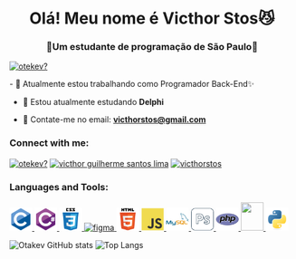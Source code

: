 <h1 align="center">Olá! Meu nome é Victhor Stos😼</h1>
<h3 align="center">🌆Um estudante de programação de São Paulo🌆</h3>

<p align="left"> <a href="https://twitter.com/otekev?" target="blank"><img src="https://img.shields.io/twitter/follow/otekev??logo=twitter&style=for-the-badge" alt="otekev?" /></a> </p>
- 🔭 Atualmente estou trabalhando como Programador Back-End✨

- 🌱 Estou atualmente estudando **Delphi**

- 📩 Contate-me no email: **victhorstos@gmail.com**

<h3 align="left">Connect with me:</h3>
<p align="left">
<a href="https://twitter.com/otekev?" target="blank"><img align="center" src="https://raw.githubusercontent.com/rahuldkjain/github-profile-readme-generator/master/src/images/icons/Social/twitter.svg" alt="otekev?" height="30" width="40" /></a>
<a href="https://linkedin.com/in/victhor guilherme santos lima" target="blank"><img align="center" src="https://raw.githubusercontent.com/rahuldkjain/github-profile-readme-generator/master/src/images/icons/Social/linked-in-alt.svg" alt="victhor guilherme santos lima" height="30" width="40" /></a>
<a href="https://instagram.com/victhorstos" target="blank"><img align="center" src="https://raw.githubusercontent.com/rahuldkjain/github-profile-readme-generator/master/src/images/icons/Social/instagram.svg" alt="victhorstos" height="30" width="40" /></a>
</p>


<h3 align="left">Languages and Tools:</h3>
<p align="left"> <a href="https://www.cprogramming.com/" target="_blank" rel="noreferrer"> <img src="https://raw.githubusercontent.com/devicons/devicon/master/icons/c/c-original.svg" alt="c" width="40" height="40"/> </a> <a href="https://www.w3schools.com/cs/" target="_blank" rel="noreferrer"> <img src="https://raw.githubusercontent.com/devicons/devicon/master/icons/csharp/csharp-original.svg" alt="csharp" width="40" height="40"/> </a> <a href="https://www.w3schools.com/css/" target="_blank" rel="noreferrer"> <img src="https://raw.githubusercontent.com/devicons/devicon/master/icons/css3/css3-original-wordmark.svg" alt="css3" width="40" height="40"/> </a> <a href="https://www.figma.com/" target="_blank" rel="noreferrer"> <img src="https://www.vectorlogo.zone/logos/figma/figma-icon.svg" alt="figma" width="40" height="40"/> </a> <a href="https://www.w3.org/html/" target="_blank" rel="noreferrer"> <img src="https://raw.githubusercontent.com/devicons/devicon/master/icons/html5/html5-original-wordmark.svg" alt="html5" width="40" height="40"/> </a> <a href="https://developer.mozilla.org/en-US/docs/Web/JavaScript" target="_blank" rel="noreferrer"> <img src="https://raw.githubusercontent.com/devicons/devicon/master/icons/javascript/javascript-original.svg" alt="javascript" width="40" height="40"/> </a> <a href="https://www.mysql.com/" target="_blank" rel="noreferrer"> <img src="https://raw.githubusercontent.com/devicons/devicon/master/icons/mysql/mysql-original-wordmark.svg" alt="mysql" width="40" height="40"/> </a> <a href="https://www.photoshop.com/en" target="_blank" rel="noreferrer"> <img src="https://raw.githubusercontent.com/devicons/devicon/master/icons/photoshop/photoshop-line.svg" alt="photoshop" width="40" height="40"/> </a> <a href="https://www.php.net" target="_blank" rel="noreferrer"> <img src="https://raw.githubusercontent.com/devicons/devicon/master/icons/php/php-original.svg" alt="php" width="40" height="40"/> </a> <a href="https://www.python.org" target="_blank" rel="noreferrer"> <img src="https://cryptologos.cc/logos/pascal-pasc-logo.svg?v=032" align="center alt="Logo da Linguagem de programação Pascal"  height="50" width="40"> <img src="https://raw.githubusercontent.com/devicons/devicon/master/icons/python/python-original.svg" alt="python" width="40" height="40"/> </a> </p>


![Otakev GitHub stats](https://github-readme-stats.vercel.app/api?username=Otakev&show_icons=true&theme=great-gatsby)
![Top Langs](https://github-readme-stats.vercel.app/api/top-langs/?username=Otakev&layout=compact&theme=great-gatsby)


